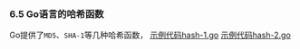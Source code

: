 ### 6.5 Go语言的哈希函数
Go提供了`MD5`、`SHA-1`等几种哈希函数，
[示例代码hash-1.go](https://github.com/Lynn--/TheGoProgrammingLanguage/blob/master/code/ChapterSix/6.5HASH/hash-1.go)
[示例代码hash-2.go](https://github.com/Lynn--/TheGoProgrammingLanguage/blob/master/code/ChapterSix/6.5HASH/hash-2.go)